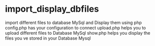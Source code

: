 # import_display_dbfiles
import different files to database MySql and Display them using php
config.php has your configuration to connect
upload.php helps you to upload different files to Database MySql 
show.php helps you display the files you ve stored in your Database Mysql

